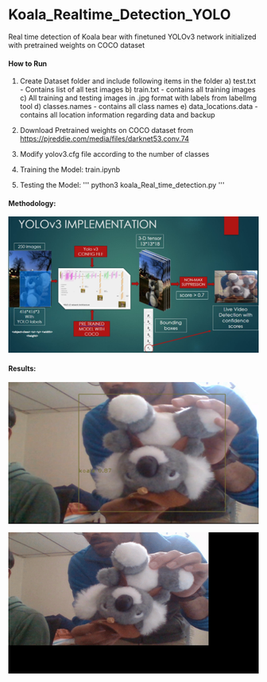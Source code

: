 # Koala_Realtime_Detection_YOLO

Real time detection of Koala bear with finetuned YOLOv3 network initialized with pretrained weights on COCO dataset

#### How to Run
1. Create Dataset folder and include following items in the folder
    a) test.txt - Contains list of all test images
    b) train.txt - contains all training images
    c) All training and testing images in .jpg format with labels from labellmg tool
    d) classes.names - contains all class names
    e) data_locations.data - contains all location information regarding data and backup

2. Download Pretrained weights on COCO dataset from https://pjreddie.com/media/files/darknet53.conv.74
3. Modify yolov3.cfg file according to the number of classes
4. Training the Model: train.ipynb
5. Testing the Model: 
'''
python3 koala_Real_time_detection.py
'''

#### Methodology:
![alt text](./images/yolov3.jpg "architecture")

#### Results:
![alt text](./images/detection.jpg "Real Time detection")

![alt text](./images/detection_video.gif "Real Time detection")

